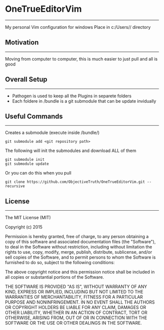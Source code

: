 # OneTrueEditorVim
----

My personal Vim configuration for windows
Place in c:/Users/<Username>/ directory

## Motivation
----

Moving from computer to computer, this is much easier to just pull and all is good

## Overall Setup
----

* Pathogen is used to keep all the Plugins in separete folders
* Each foldere in /bundle is a git submodule that can be update invidually

## Useful Commands
----
Creates a submodule (execute inside /bundle/)

    git submodule add <git repository path>

The following will init the submodules and download ALL of them

    git submodule init
    git submodule update

Or you can do this when you pull

    git clone https://github.com/ObjectiveTruth/OneTrueEditorVim.git --recursive

## License
----
The MIT License (MIT)

Copyright (c) 2015

Permission is hereby granted, free of charge, to any person obtaining a copy
of this software and associated documentation files (the "Software"), to deal
in the Software without restriction, including without limitation the rights
to use, copy, modify, merge, publish, distribute, sublicense, and/or sell
copies of the Software, and to permit persons to whom the Software is
furnished to do so, subject to the following conditions:

The above copyright notice and this permission notice shall be included in all
copies or substantial portions of the Software.

THE SOFTWARE IS PROVIDED "AS IS", WITHOUT WARRANTY OF ANY KIND, EXPRESS OR
IMPLIED, INCLUDING BUT NOT LIMITED TO THE WARRANTIES OF MERCHANTABILITY,
FITNESS FOR A PARTICULAR PURPOSE AND NONINFRINGEMENT. IN NO EVENT SHALL THE
AUTHORS OR COPYRIGHT HOLDERS BE LIABLE FOR ANY CLAIM, DAMAGES OR OTHER
LIABILITY, WHETHER IN AN ACTION OF CONTRACT, TORT OR OTHERWISE, ARISING FROM,
OUT OF OR IN CONNECTION WITH THE SOFTWARE OR THE USE OR OTHER DEALINGS IN THE
SOFTWARE.
